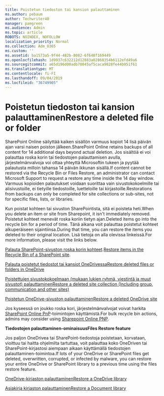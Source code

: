 ```yaml
---
title: Poistetun tiedoston tai kansion palauttaminen
ms.author: pebaum
author: Techwriter40
manager: pamgreen
ms.audience: Admin
ms.topic: article
ROBOTS: NOINDEX, NOFOLLOW
localization_priority: Normal
ms.collection: Adm_O365
ms.custom: ''
ms.assetid: ba1573a5-9f44-482b-8082-6f648f169449
ms.openlocfilehash: 1d9937c632212d12883a02860354b6112efd49a6
ms.sourcegitcommit: a65d196d00adb70045af5caca9828fe44b951f61
ms.translationtype: MT
ms.contentlocale: fi-FI
ms.lasthandoff: 09/04/2019
ms.locfileid: "36749905"
---
```

# <a name="restore-a-deleted-file-or-folder"></a><span data-ttu-id="049e4-102">Poistetun tiedoston tai kansion palauttaminen</span><span class="sxs-lookup"><span data-stu-id="049e4-102">Restore a deleted file or folder</span></span>

<span data-ttu-id="049e4-103">SharePoint Online säilyttää kaiken sisällön varmuus kopiot 14 lisä päivän ajan varsi naisen poiston jälkeen.</span><span class="sxs-lookup"><span data-stu-id="049e4-103">SharePoint Online retains backups of all content for 14 additional days beyond actual deletion.</span></span> <span data-ttu-id="049e4-104">Jos sisältöä ei voi palauttaa roska korin tai tiedostojen palauttamisen avulla, järjestelmänvalvoja voi ottaa yhteyttä Microsoftin tukeen ja pyytää palautusta milloin tahansa 14 päivän ikkunan sisällä.</span><span class="sxs-lookup"><span data-stu-id="049e4-104">If content cannot be restored via the Recycle Bin or Files Restore, an administrator can contact Microsoft Support to request a restore any time inside the 14 day window.</span></span> <span data-ttu-id="049e4-105">Varmuus kopioiden palautukset voidaan suorittaa vain sivustokokoelmille tai alisivustoille, ei tietyille tiedostoille, luetteloille tai kirjastoille.</span><span class="sxs-lookup"><span data-stu-id="049e4-105">Restorations from backups can only be completed for site collections or sub-sites, not for specific files, lists, or libraries.</span></span>

<span data-ttu-id="049e4-106">Kun poistat kohteen tai sivuston SharePointista, sitä ei poisteta heti.</span><span class="sxs-lookup"><span data-stu-id="049e4-106">When you delete an item or site from Sharepoint, it isn't immediately removed.</span></span> <span data-ttu-id="049e4-107">Poistetut kohteet menevät roska koriin tietyn ajan.</span><span class="sxs-lookup"><span data-stu-id="049e4-107">Deleted items go into the recycle bin for a period of time.</span></span> <span data-ttu-id="049e4-108">Tänä aikana voit palauttaa poistetut kohteet alkuperäiseen sijaintiinsa.</span><span class="sxs-lookup"><span data-stu-id="049e4-108">During that time, you can restore the items you deleted to their original location.</span></span> <span data-ttu-id="049e4-109">Lisä tietoja on alla olevissa linkeissä.</span><span class="sxs-lookup"><span data-stu-id="049e4-109">For more information, please visit the links below.</span></span>

<span data-ttu-id="049e4-110">[Palauta SharePoint-sivuston roska korin kohteet](https://support.office.com/article/restore-deleted-items-from-the-site-collection-recycle-bin-5fa924ee-16d7-487b-9a0a-021b9062d14b).</span><span class="sxs-lookup"><span data-stu-id="049e4-110">[Restore items in the Recycle Bin of a SharePoint site](https://support.office.com/article/restore-deleted-items-from-the-site-collection-recycle-bin-5fa924ee-16d7-487b-9a0a-021b9062d14b).</span></span>

[<span data-ttu-id="049e4-111">Palauta poistetut tiedostot tai kansiot OneDrivessa</span><span class="sxs-lookup"><span data-stu-id="049e4-111">Restore deleted files or folders in OneDrive</span></span>](https://support.office.com/article/Restore-deleted-files-or-folders-in-OneDrive-949ada80-0026-4db3-a953-c99083e6a84f)

[<span data-ttu-id="049e4-112">Poistettujen sivustokokoelmaan (mukaan lukien ryhmä, viestintä ja muut sivustot) palauttaminen</span><span class="sxs-lookup"><span data-stu-id="049e4-112">Restore a deleted site collection (Including group, communication and other sites)</span></span>](https://docs.microsoft.com/sharepoint/restore-deleted-site-collection)

[<span data-ttu-id="049e4-113">Poistetun OneDrive-sivuston palauttaminen</span><span class="sxs-lookup"><span data-stu-id="049e4-113">Restore a deleted OneDrive site</span></span>](https://docs.microsoft.com/onedrive/restore-deleted-onedrive)

<span data-ttu-id="049e4-114">Jos kyseessä on joukko roska kori, järjestelmänvalvojat voivat harkita [SharePoint Online PnP](https://docs.microsoft.com/powershell/sharepoint/sharepoint-pnp/sharepoint-pnp-cmdlets?view=sharepoint-ps)-toimintojen käyttämistä.</span><span class="sxs-lookup"><span data-stu-id="049e4-114">For bulk recycle bin actions, admins may consider using [Sharepoint Online PNP](https://docs.microsoft.com/powershell/sharepoint/sharepoint-pnp/sharepoint-pnp-cmdlets?view=sharepoint-ps).</span></span>

<span data-ttu-id="049e4-115">**Tiedostojen palauttaminen-ominaisuus**</span><span class="sxs-lookup"><span data-stu-id="049e4-115">**Files Restore feature**</span></span>

<span data-ttu-id="049e4-116">Jos paljon OneDrivea tai SharePoint-tiedostoja poistetaan, korvataan, vioittuu tai haitta ohjelmilta tartuttaa, voit palauttaa koko OneDriven tai SharePoint-kirjastosi aiempaan aikaan käyttämällä tiedostojen palauttaminen-toimintoa.</span><span class="sxs-lookup"><span data-stu-id="049e4-116">If lots of your OneDrive or SharePoint files get deleted, overwritten, corrupted, or infected by malware, you can restore your entire OneDrive or SharePoint library to a previous time using the files restore feature.</span></span>

[<span data-ttu-id="049e4-117">OneDrive-kirjaston palauttaminen</span><span class="sxs-lookup"><span data-stu-id="049e4-117">Restore a OneDrive library</span></span>](https://support.office.com/article/restore-your-onedrive-fa231298-759d-41cf-bcd0-25ac53eb8a15)

[<span data-ttu-id="049e4-118">Asiakirja kirjaston palauttaminen</span><span class="sxs-lookup"><span data-stu-id="049e4-118">Restore a Document library</span></span>](https://support.office.com/article/restore-a-document-library-317791c3-8bd0-4dfd-8254-3ca90883d39a)

